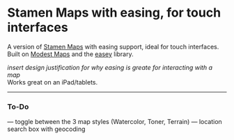 # Stamen Maps with easing, for touch interfaces
A version of [Stamen Maps](http://maps.stamen.com) with easing support, ideal for touch interfaces.  
Built on [Modest Maps](http://modestmaps.com) and the [easey](http://mapbox.com/easey) library.

_insert design justification for why easing is greate for interacting with a map_   
Works great on an iPad/tablets.

---

### To-Do
—	toggle between the 3 map styles (Watercolor, Toner, Terrain)
—	location search box with geocoding